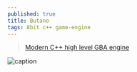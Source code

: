 ```yaml
---
published: true
title: Butano
tags: 8bit c++ game-engine
---
```

> [Modern C++ high level GBA engine](https://github.com/GValiente/butano#butano)

![caption](https://raw.githubusercontent.com/GValiente/butano/master/docs_tools/images/bf_title.gif)
